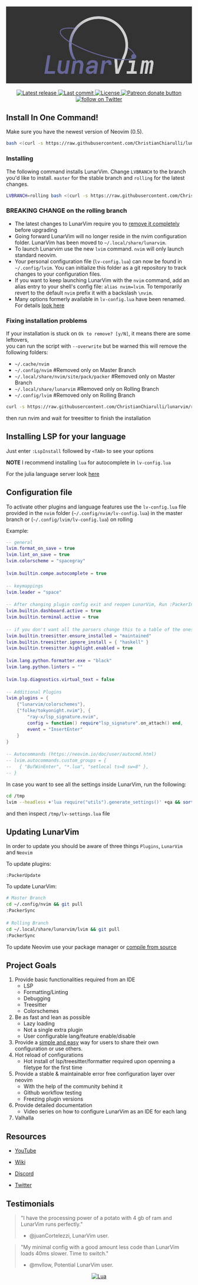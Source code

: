 ![LunarVim Demo](./utils/media/lunarvim_logo_dark.png)

<div align="center"><p>
    <a href="https://github.com/ChristianChiarulli/LunarVim/releases/latest">
      <img alt="Latest release" src="https://img.shields.io/github/v/release/ChristianChiarulli/LunarVim" />
    </a>
    <a href="https://github.com/ChristianChiarulli/LunarVim/pulse">
      <img alt="Last commit" src="https://img.shields.io/github/last-commit/ChristianChiarulli/LunarVim"/>
    </a>
    <a href="https://github.com/ChristianChiarulli/LunarVim/blob/main/LICENSE">
      <img src="https://img.shields.io/github/license/siduck76/NvChad?style=flat-square&logo=GNU&label=License" alt="License"
    />
    <a href="https://patreon.com/chrisatmachine" title="Donate to this project using Patreon">
      <img src="https://img.shields.io/badge/patreon-donate-yellow.svg" alt="Patreon donate button" />
    </a>
    <a href="https://twitter.com/intent/follow?screen_name=chrisatmachine">
      <img src="https://img.shields.io/twitter/follow/chrisatmachine?style=social&logo=twitter" alt="follow on Twitter">
    </a>
</p>	

</div>

## Install In One Command!

Make sure you have the newest version of Neovim (0.5).

``` bash
bash <(curl -s https://raw.githubusercontent.com/ChristianChiarulli/lunarvim/master/utils/installer/install.sh)
```

### Installing
The following command installs LunarVim.  Change `LVBRANCH` to the branch you'd like to install.  `master` for the stable branch and `rolling` for the latest changes.
``` bash
LVBRANCH=rolling bash <(curl -s https://raw.githubusercontent.com/ChristianChiarulli/lunarvim/rolling/utils/installer/install.sh)
```

### BREAKING CHANGE on the rolling branch
* The latest changes to LunarVim require you to [remove it completely](https://github.com/ChristianChiarulli/LunarVim/wiki/Uninstalling-LunarVim) before upgrading
* Going forward LunarVim will no longer reside in the nvim configuration folder.  LunarVim has been moved to `~/.local/share/lunarvim`.  
* To launch Lunarvim use the new `lvim` command.  `nvim` will only launch standard neovim.  
* Your personal configuration file (`lv-config.lua`) can now be found in `~/.config/lvim`.  You can initialize this folder as a git repository to track changes to your configuration files.
* If you want to keep launching LunarVim with the `nvim` command, add an alias entry to your shell's config file:  `alias nvim=lvim`.  To temporarily revert to the default `nvim` prefix it with a backslash `\nvim`.
* Many options formerly available in `lv-config.lua` have been renamed.  For details [look here](https://github.com/ChristianChiarulli/LunarVim/wiki/Breaking-changes-in-rolling)

### Fixing installation problems
If your installation is stuck on `Ok to remove? [y/N]`, it means there are some leftovers, \
you can run the script with `--overwrite` but be warned this will remove the following folders:
- `~/.cache/nvim`
- `~/.config/nvim`                        #Removed only on Master Branch
- `~/.local/share/nvim/site/pack/packer`  #Removed only on Master Branch
- `~/.local/share/lunarvim`               #Removed only on Rolling Branch
- `~/.config/lvim`                        #Removed only on Rolling Branch
```bash
curl -s https://raw.githubusercontent.com/ChristianChiarulli/lunarvim/rolling/utils/installer/install.sh | LVBRANCH=rolling bash -s -- --overwrite
```
then run nvim and wait for treesitter to finish the installation


## Installing LSP for your language

Just enter `:LspInstall` followed by `<TAB>` to see your options

**NOTE** I recommend installing `lua` for autocomplete in `lv-config.lua`

For the julia language server look [here](https://github.com/ChristianChiarulli/LunarVim/wiki/Enabling-a-language-server#julia-support)

## Configuration file

To activate other plugins and language features use the `lv-config.lua` file provided in the `nvim` folder (`~/.config/nvim/lv-config.lua`) in the master branch or (`~/.config/lvim/lv-config.lua`) on rolling

Example:

```lua
-- general
lvim.format_on_save = true
lvim.lint_on_save = true
lvim.colorscheme = "spacegray"

lvim.builtin.compe.autocomplete = true

-- keymappings
lvim.leader = "space"

-- After changing plugin config exit and reopen LunarVim, Run :PackerInstall :PackerCompile
lvim.builtin.dashboard.active = true
lvim.builtin.terminal.active = true

-- if you don't want all the parsers change this to a table of the ones you want
lvim.builtin.treesitter.ensure_installed = "maintained"
lvim.builtin.treesitter.ignore_install = { "haskell" }
lvim.builtin.treesitter.highlight.enabled = true

lvim.lang.python.formatter.exe = "black"
lvim.lang.python.linters = ""

lvim.lsp.diagnostics.virtual_text = false

-- Additional Plugins
lvim.plugins = {
    {"lunarvim/colorschemes"},
    {"folke/tokyonight.nvim"}, {
        "ray-x/lsp_signature.nvim",
        config = function() require"lsp_signature".on_attach() end,
        event = "InsertEnter"
    }
}

-- Autocommands (https://neovim.io/doc/user/autocmd.html)
-- lvim.autocommands.custom_groups = {
--   { "BufWinEnter", "*.lua", "setlocal ts=8 sw=8" },
-- }

```

In case you want to see all the settings inside LunarVim, run the following:

```bash
cd /tmp
lvim --headless +'lua require("utils").generate_settings()' +qa && sort -o lv-settings.lua{,}
```
and then inspect `/tmp/lv-settings.lua` file

## Updating LunarVim

In order to update you should be aware of three things `Plugins`, `LunarVim` and `Neovim`

To update plugins:

```
:PackerUpdate
```

To update LunarVim:

```bash
# Master Branch
cd ~/.config/nvim && git pull
:PackerSync  

# Rolling Branch
cd ~/.local/share/lunarvim/lvim && git pull
:PackerSync
```

To update Neovim use your package manager or [compile from source](https://github.com/ChristianChiarulli/LunarVim/wiki/Installation#get-the-latest-version-of-neovim)

## Project Goals

1. Provide basic functionalities required from an IDE
    - LSP
    - Formatting/Linting
    - Debugging
    - Treesitter
    - Colorschemes
2. Be as fast and lean as possible 
    - Lazy loading
    - Not a single extra plugin
    - User configurable lang/feature enable/disable
3. Provide a [simple and easy](https://github.com/LunarVim/LunarVimCommunity) way for users to share their own configuration or use others. 
4. Hot reload of configurations
    - Hot install of lsp/treesitter/formatter required upon openning a filetype for the first time
5. Provide a stable & maintainable error free configuration layer over neovim 
    - With the help of the community behind it
    - Github workflow testing
    - Freezing plugin versions
6. Provide detailed documentation
    - Video series on how to configure LunarVim as an IDE for each lang
7. Valhalla

## Resources

- [YouTube](https://www.youtube.com/channel/UCS97tchJDq17Qms3cux8wcA)

- [Wiki](https://github.com/ChristianChiarulli/LunarVim/wiki)

- [Discord](https://discord.gg/Xb9B4Ny)

- [Twitter](https://twitter.com/chrisatmachine)

## Testimonials

> "I have the processing power of a potato with 4 gb of ram and LunarVim runs perfectly."
> - @juanCortelezzi, LunarVim user.

> "My minimal config with a good amount less code than LunarVim loads 40ms slower. Time to switch."
> - @mvllow, Potential LunarVim user.

<div align="center" id="madewithlua">
	
[![Lua](https://img.shields.io/badge/Made%20with%20Lua-blue.svg?style=for-the-badge&logo=lua)](#madewithlua)
	
</div>
